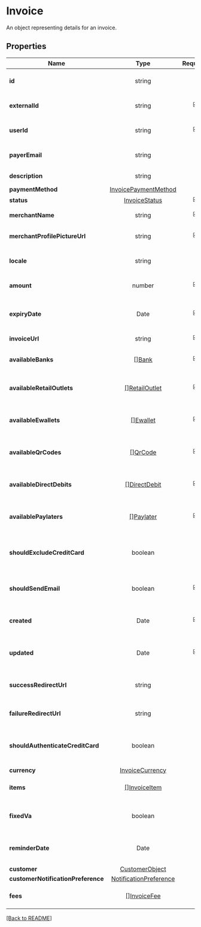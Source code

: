 # Invoice

An object representing details for an invoice.

## Properties

| Name | Type | Required | Description | Examples |
|------------|:-------------:|:-------------:|-------------|:-------------:|
| **id** | string |  | The unique identifier for the invoice. | | |
**externalId** | string | ☑️ | The external identifier for the invoice. | | |
**userId** | string | ☑️ | The user ID associated with the invoice. | | |
**payerEmail** | string |  | The email address of the payer. | | |
**description** | string |  | A description of the invoice. | | |
**paymentMethod** | [InvoicePaymentMethod](InvoicePaymentMethod.md) |  |  | | |
**status** | [InvoiceStatus](InvoiceStatus.md) | ☑️ |  | | |
**merchantName** | string | ☑️ | The name of the merchant. | | |
**merchantProfilePictureUrl** | string | ☑️ | The URL of the merchant\&#39;s profile picture. | | |
**locale** | string |  | The locale or language used for the invoice. | | |
**amount** | number | ☑️ | The total amount of the invoice. | | |
**expiryDate** | Date | ☑️ | Representing a date and time in ISO 8601 format. | | |
**invoiceUrl** | string | ☑️ | The URL to view the invoice. | | |
**availableBanks** | [[]Bank](Bank.md) | ☑️ | An array of available banks for payment. | | |
**availableRetailOutlets** | [[]RetailOutlet](RetailOutlet.md) | ☑️ | An array of available retail outlets for payment. | | |
**availableEwallets** | [[]Ewallet](Ewallet.md) | ☑️ | An array of available e-wallets for payment. | | |
**availableQrCodes** | [[]QrCode](QrCode.md) | ☑️ | An array of available QR codes for payment. | | |
**availableDirectDebits** | [[]DirectDebit](DirectDebit.md) | ☑️ | An array of available direct debit options for payment. | | |
**availablePaylaters** | [[]Paylater](Paylater.md) | ☑️ | An array of available pay-later options for payment. | | |
**shouldExcludeCreditCard** | boolean |  | Indicates whether credit card payments should be excluded. | | |
**shouldSendEmail** | boolean | ☑️ | Indicates whether email notifications should be sent. | | |
**created** | Date | ☑️ | Representing a date and time in ISO 8601 format. | | |
**updated** | Date | ☑️ | Representing a date and time in ISO 8601 format. | | |
**successRedirectUrl** | string |  | The URL to redirect to on successful payment. | | |
**failureRedirectUrl** | string |  | The URL to redirect to on payment failure. | | |
**shouldAuthenticateCreditCard** | boolean |  | Indicates whether credit card authentication is required. | | |
**currency** | [InvoiceCurrency](InvoiceCurrency.md) |  |  | | |
**items** | [[]InvoiceItem](InvoiceItem.md) |  | An array of items included in the invoice. | | |
**fixedVa** | boolean |  | Indicates whether the virtual account is fixed. | | |
**reminderDate** | Date |  | Representing a date and time in ISO 8601 format. | | |
**customer** | [CustomerObject](CustomerObject.md) |  |  | | |
**customerNotificationPreference** | [NotificationPreference](NotificationPreference.md) |  |  | | |
**fees** | [[]InvoiceFee](InvoiceFee.md) |  | An array of fees associated with the invoice. | | |



[[Back to README]](../../README.md)